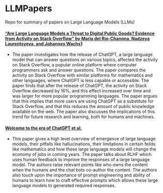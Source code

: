 # LLMPapers
Repo for summary of papers on Large Language Models (LLMs)

#### [**“Are Large Language Models a Threat to Digital Public Goods? Evidence from Activity on Stack Overflow” by Maria del Rio-Chanona, Nadzeya Laurentsyeva, and Johannes Wachs1**](https://arxiv.org/pdf/2307.07367.pdf)

- The paper investigates how the release of ChatGPT, a large language model that can answer questions on various topics, affected the activity on Stack Overflow, a popular online platform where computer programmers ask and answer questions. The paper compares the activity on Stack Overflow with similar platforms for mathematics and other languages, where ChatGPT is less capable or accessible. The paper finds that after the release of ChatGPT, the activity on Stack Overflow decreased by 16%, and this effect increased over time and was larger for more popular programming languages. The paper argues that this implies that more users are using ChatGPT as a substitute for Stack Overflow, and that this reduces the amount of public knowledge available on the web. The paper also discusses the implications of this trend for future research and learning, both for humans and machines.

  
#### [**Welcome to the era of ChatGPT et al.**](https://link.springer.com/content/pdf/10.1007/s12599-023-00795-x.pdf)
- This paper gives a high level overview of emergence of large language models, their pitfalls like hallucinations, their limitations in certain feilds like mathematics and how these large language models will change the economy of jobs in coming years. The paper talks about RLHF which uses human feedback to improve the responses of a large language model. The authors raise relevant points like who owns the content when the humans and the chat bots co-author the content. The authors also touch upon the importance of prompt engineering and ability of humans to learn how to craft effective prompts which allows these large language models to generated required responses.
